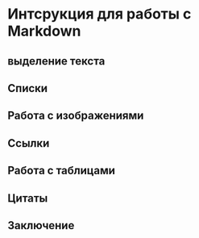 # Интсрукция для работы с Markdown

## выделение текста

## Списки

## Работа с изображениями

## Ссылки 

## Работа с таблицами

## Цитаты

## Заключение